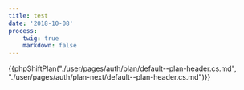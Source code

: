 ```yaml
---
title: test
date: '2018-10-08'
process:
    twig: true
    markdown: false
---
```


{{phpShiftPlan("./user/pages/auth/plan/default--plan-header.cs.md", "./user/pages/auth/plan-next/default--plan-header.cs.md")}}
